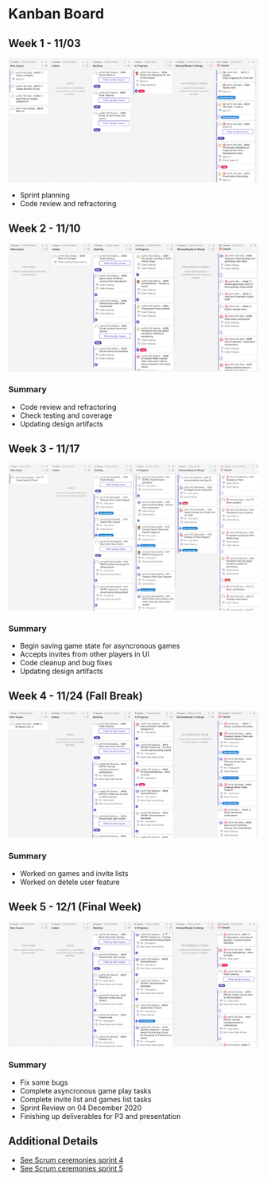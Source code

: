 # Kanban Board
## Week 1 - 11/03
![Image of Kanban Board](Kanban_Imgs/2020-11-03-start-sprint4.png)
- Sprint planning
- Code review and refractoring

## Week 2 - 11/10
![Image of Kanban Board](Kanban_Imgs/2020-11-10.png)
### Summary
- Code review and refractoring
- Check testing and coverage
- Updating design artifacts

## Week 3 - 11/17
![Image of Kanban Board](Kanban_Imgs/2020-11-17.png)
### Summary
- Begin saving game state for asyncronous games
- Accepts invites from other players in UI
- Code cleanup and bug fixes
- Updating design artifacts


## Week 4 - 11/24 (Fall Break)
![Image of Kanban Board](Kanban_Imgs/2020-11-29-fall-break.png)
### Summary
- Worked on games and invite lists
- Worked on detele user feature

## Week 5 - 12/1 (Final Week)
![Image of Kanban Board](Kanban_Imgs/2020-12-02-final-wk.png)
### Summary
- Fix some bugs
- Complete asyncronous game play tasks
- Complete invite list and games list tasks
- Sprint Review on 04 December 2020
- Finishing up deliverables for P3 and presentation

## Additional Details
- [See Scrum ceremonies sprint 4](https://github.com/rwahlst/cs414-f20-DedicatedRAMs/blob/master/design/Sprints/Sprint4_P3.md)
- [See Scrum ceremonies sprint 5](https://github.com/rwahlst/cs414-f20-DedicatedRAMs/blob/master/design/Sprints/Sprint5_P3.md)
